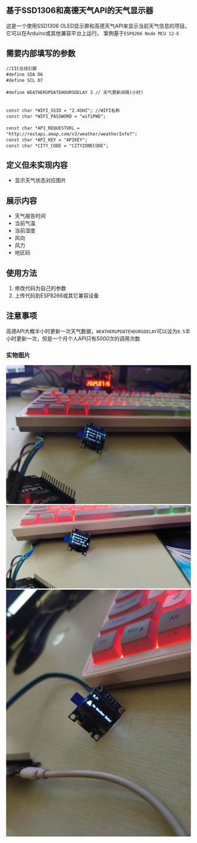 ## 基于SSD1306和高德天气API的天气显示器
这是一个使用SSD1306 OLED显示屏和高德天气API来显示当前天气信息的项目。它可以在Arduino或其他兼容平台上运行。 案例基于`ESP8266 Node MCU 12-E `

## 需要内部填写的参数

```
//IIC总线引脚
#define SDA D6
#define SCL D7

#define WEATHERUPDATEHOURSDELAY 3 // 天气更新间隔(小时)


const char *WIFI_SSID = "2.4GHZ"; //WIFI名称
const char *WIFI_PASSWORD = "wifiPWD";

const char *API_REQUESTURL = "http://restapi.amap.com/v3/weather/weatherInfo?";
const char *API_KEY = "APIKEY";
const char *CITY_CODE = "CITYZONECODE";
```

## 定义但未实现内容
- 显示天气状态对应图片



## 展示内容
- 天气报告时间
- 当前气温
- 当前湿度
- 风向
- 风力
- 地区码
## 使用方法
1. 修改代码为自己的参数
2. 上传代码到ESP8266或其它兼容设备
 

## 注意事项
高德API大概半小时更新一次天气数据，`WEATHERUPDATEHOURSDELAY`可以设为`0.5`半小时更新一次，但是一个月个人API只有*5000*次的调用次数


### 实物图片
![实物图片](./image/IMG_20250715_041658.jpg)
![实物图片](./image/1752524254276.jpg)
![实物图片](./image/IMG_20250715_010456.jpg)
